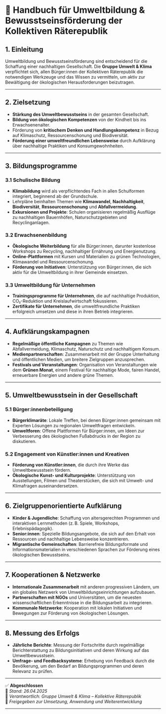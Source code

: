 # 🌱 Handbuch für Umweltbildung & Bewusstseinsförderung der Kollektiven Räterepublik

## 1. Einleitung

Umweltbildung und Bewusstseinsförderung sind entscheidend für die Schaffung einer nachhaltigen Gesellschaft. Die **Gruppe Umwelt & Klima** verpflichtet sich, allen Bürger:innen der Kollektiven Räterepublik die notwendigen Werkzeuge und das Wissen zu vermitteln, um aktiv zur Bewältigung der ökologischen Herausforderungen beizutragen.

---

## 2. Zielsetzung

- **Stärkung des Umweltbewusstseins** in der gesamten Gesellschaft.
- **Bildung von ökologischen Kompetenzen** von der Kindheit bis ins Erwachsenenalter.
- Förderung von **kritischem Denken und Handlungskompetenz** in Bezug auf Klimaschutz, Ressourcenschonung und Biodiversität.
- **Förderung einer umweltfreundlichen Lebensweise** durch Aufklärung über nachhaltige Praktiken und Konsumgewohnheiten.

---

## 3. Bildungsprogramme

### 3.1 **Schulische Bildung**

- **Klimabildung** wird als verpflichtendes Fach in allen Schulformen integriert, beginnend ab der Grundschule.
- Lehrpläne beinhalten Themen wie **Klimawandel**, **Nachhaltigkeit**, **Biodiversität**, **Ressourcenschonung** und **Abfallvermeidung**.
- **Exkursionen und Projekte**: Schulen organisieren regelmäßig Ausflüge zu nachhaltigen Bauernhöfen, Naturschutzgebieten und Recyclinganlagen.
  
### 3.2 **Erwachsenenbildung**

- **Ökologische Weiterbildung** für alle Bürger:innen, darunter kostenlose Workshops zu Recycling, nachhaltiger Ernährung und Energienutzung.
- **Online-Plattformen** mit Kursen und Materialien zu grünen Technologien, Klimawandel und Ressourcenschonung.
- **Förderung von Initiativen**: Unterstützung von Bürger:innen, die sich aktiv für die Umweltbildung in ihrer Gemeinde einsetzen.

### 3.3 **Umweltbildung für Unternehmen**

- **Trainingsprogramme für Unternehmen**, die auf nachhaltige Produktion, CO₂-Reduktion und Kreislaufwirtschaft fokussieren.
- **Zertifikate für Unternehmen**, die umweltfreundliche Praktiken erfolgreich umsetzen und diese in ihren Betrieb integrieren.

---

## 4. Aufklärungskampagnen

- **Regelmäßige öffentliche Kampagnen** zu Themen wie Abfallvermeidung, Klimaschutz, Naturschutz und nachhaltigem Konsum.
- **Medienpartnerschaften**: Zusammenarbeit mit der Gruppe Unterhaltung und öffentlichen Medien, um breitere Zielgruppen anzusprechen.
- **Festivals und Veranstaltungen**: Organisation von Veranstaltungen wie dem **Grünen Monat**, einem Festival für nachhaltige Mode, fairen Handel, erneuerbare Energien und andere grüne Themen.

---

## 5. Umweltbewusstsein in der Gesellschaft

### 5.1 **Bürger:innenbeteiligung**

- **Bürgerklimaräte**: Lokale Treffen, bei denen Bürger:innen gemeinsam mit Experten Lösungen zu regionalen Umweltfragen entwickeln.
- **Umweltforen**: Offene Plattformen für Bürger:innen, um Ideen zur Verbesserung des ökologischen Fußabdrucks in der Region zu diskutieren.

### 5.2 **Engagement von Künstler:innen und Kreativen**

- **Förderung von Künstler:innen**, die durch ihre Werke das Umweltbewusstsein fördern.
- **Ökologische Kunst- und Kulturprojekte**: Unterstützung von Ausstellungen, Filmen und Theaterstücken, die sich mit Umwelt- und Klimafragen auseinandersetzen.

---

## 6. Zielgruppenorientierte Aufklärung

- **Kinder & Jugendliche**: Schaffung von altersgerechten Programmen und interaktiven Lernmethoden (z. B. Spiele, Workshops, Erlebnispädagogik).
- **Senior:innen**: Spezielle Bildungsangebote, die sich auf den Erhalt von Ressourcen und nachhaltige Lebensweise konzentrieren.
- **Migrantische Gemeinschaften**: Barrierefreie Bildungsformate und Informationsmaterialien in verschiedenen Sprachen zur Förderung eines ökologischen Bewusstseins.

---

## 7. Kooperationen & Netzwerke

- **Internationale Zusammenarbeit** mit anderen progressiven Ländern, um ein globales Netzwerk von Umweltbildungseinrichtungen aufzubauen.
- **Partnerschaften mit NGOs** und Universitäten, um die neuesten wissenschaftlichen Erkenntnisse in die Bildungsarbeit zu integrieren.
- **Kommunale Netzwerke**: Kooperation mit lokalen Initiativen und Bewegungen zur Förderung von ökologischen Lösungen.

---

## 8. Messung des Erfolgs

- **Jährliche Berichte**: Messung der Fortschritte durch regelmäßige Berichterstattung zu Bildungsinitiativen und deren Wirkung auf das Umweltbewusstsein.
- **Umfrage- und Feedbacksysteme**: Erhebung von Feedback durch die Bevölkerung, um den Bedarf an Bildungsprogrammen und deren Relevanz zu prüfen.

---

✅ **Abgeschlossen**  
📅 *Stand: 26.04.2025*  
🏩 *Verantwortlich: Gruppe Umwelt & Klima – Kollektive Räterepublik*  
🔐 *Freigegeben zur Umsetzung, Anwendung und Weiterentwicklung*

---

